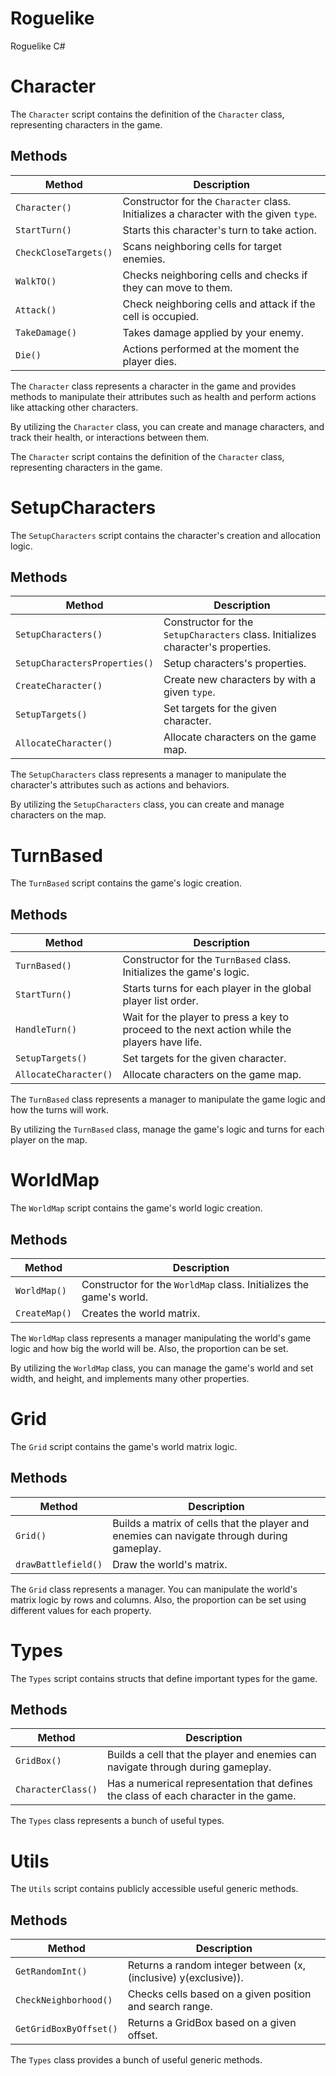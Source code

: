 # Roguelike
Roguelike C# 

# Character

The `Character` script contains the definition of the `Character` class, representing characters in the game.

## Methods

| Method                    | Description                                                   |
|---------------------------|---------------------------------------------------------------|
| `Character()` | Constructor for the `Character` class. Initializes a character with the given `type`. |
| `StartTurn()`          | Starts this character's turn to take action. |
| `CheckCloseTargets()`        | Scans neighboring cells for target enemies.                  |
| `WalkTO()`        | Checks neighboring cells and checks if they can move to them.                  |
| `Attack()`        | Check neighboring cells and attack if the cell is occupied.                  |
| `TakeDamage()`        | Takes damage applied by your enemy.                  |
| `Die()`        | Actions performed at the moment the player dies.                  |

The `Character` class represents a character in the game and provides methods to manipulate their attributes such as health and perform actions like attacking other characters.

By utilizing the `Character` class, you can create and manage characters, and track their health, or interactions between them.

The `Character` script contains the definition of the `Character` class, representing characters in the game.


# SetupCharacters

The `SetupCharacters` script contains the character's creation and allocation logic.

## Methods

| Method                    | Description                                                   |
|---------------------------|---------------------------------------------------------------|
| `SetupCharacters()` | Constructor for the `SetupCharacters` class. Initializes character's properties. |
| `SetupCharactersProperties()`          | Setup characters's properties. |
| `CreateCharacter()`        | Create new characters by with a given `type`.                  |
| `SetupTargets()`        | Set targets for the given character.                  |
| `AllocateCharacter()`        | Allocate characters on the game map.                  |

The `SetupCharacters` class represents a manager to manipulate the character's attributes such as actions and behaviors.

By utilizing the `SetupCharacters` class, you can create and manage characters on the map.


# TurnBased

The `TurnBased` script contains the game's logic creation.

## Methods

| Method                    | Description                                                   |
|---------------------------|---------------------------------------------------------------|
| `TurnBased()` | Constructor for the `TurnBased` class. Initializes the game's logic. |
| `StartTurn()`          | Starts turns for each player in the global player list order. |
| `HandleTurn()`        | Wait for the player to press a key to proceed to the next action while the players have life.                  |
| `SetupTargets()`        | Set targets for the given character.                  |
| `AllocateCharacter()`        | Allocate characters on the game map.                  |

The `TurnBased` class represents a manager to manipulate the game logic and how the turns will work.

By utilizing the `TurnBased` class, manage the game's logic and turns for each player on the map.


# WorldMap

The `WorldMap` script contains the game's world logic creation.

## Methods

| Method                    | Description                                                   |
|---------------------------|---------------------------------------------------------------|
| `WorldMap()` | Constructor for the `WorldMap` class. Initializes the game's world. |
| `CreateMap()`          | Creates the world matrix. |

The `WorldMap` class represents a manager manipulating the world's game logic and how big the world will be. Also, the proportion can be set.

By utilizing the `WorldMap` class, you can manage the game's world and set width, and height, and implements many other properties.


# Grid

The `Grid` script contains the game's world matrix logic.

## Methods

| Method                    | Description                                                   |
|---------------------------|---------------------------------------------------------------|
| `Grid()` | Builds a matrix of cells that the player and enemies can navigate through during gameplay. |
| `drawBattlefield()`          | Draw the world's matrix. |

The `Grid` class represents a manager. You can manipulate the world's matrix logic by rows and columns. Also, the proportion can be set using different values for each property.


# Types

The `Types` script contains structs that define important types for the game.

## Methods

| Method                    | Description                                                   |
|---------------------------|---------------------------------------------------------------|
| `GridBox()` | Builds a cell that the player and enemies can navigate through during gameplay. |
| `CharacterClass()`          | Has a numerical representation that defines the class of each character in the game. |

The `Types` class represents a bunch of useful types.


# Utils

The `Utils` script contains publicly accessible useful generic methods.

## Methods

| Method                    | Description                                                   |
|---------------------------|---------------------------------------------------------------|
| `GetRandomInt()` | Returns a random integer between (x,(inclusive) y(exclusive)). |
| `CheckNeighborhood()` | Checks cells based on a given position and search range. |
| `GetGridBoxByOffset()` | Returns a GridBox based on a given offset. |

The `Types` class provides a bunch of useful generic methods.



